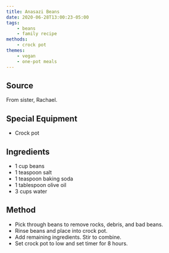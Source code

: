 ```yaml
---
title: Anasazi Beans
date: 2020-06-28T13:00:23-05:00
tags:
    - beans
    - family recipe
methods:
    - crock pot
themes:
    - vegan
    - one-pot meals
---
```


## Source
From sister, Rachael.

## Special Equipment

-   Crock pot

## Ingredients

-   1 cup beans
-   1 teaspoon salt
-   1 teaspoon baking soda
-   1 tablespoon olive oil
-   3 cups water

## Method

-   Pick through beans to remove rocks, debris, and bad beans.
-   Rinse beans and place into crock pot.
-   Add remaining ingredients. Stir to combine.
-   Set crock pot to low and set timer for 8 hours.
